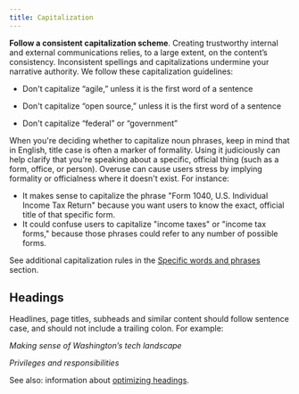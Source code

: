 ```yaml
---
title: Capitalization
---
```

**Follow a consistent capitalization scheme**. Creating trustworthy
internal and external communications relies, to a large extent, on the
content’s consistency. Inconsistent spellings and capitalizations
undermine your narrative authority. We follow these
capitalization guidelines:

-   Don't capitalize “agile,” unless it is the first word of a sentence

-   Don't capitalize “open source,” unless it is the first word of a sentence

-   Don't capitalize “federal” or “government”

When you're deciding whether to capitalize noun phrases, keep in mind that in English, title case is often a marker of formality. Using it judiciously can help clarify that you're speaking about a specific, official thing (such as a form, office, or person). Overuse can cause users stress by implying formality or officialness where it doesn't exist. For instance:

- It makes sense to capitalize the phrase "Form 1040, U.S. Individual Income Tax Return" because you want users to know the exact, official title of that specific form.
- It could confuse users to capitalize "income taxes" or "income tax forms," because those phrases could refer to any number of possible forms.

See additional capitalization rules in the [Specific words and phrases](https://pages.18f.gov/content-guide/specific-words-and-phrases/)
section.

## Headings

Headlines, page titles, subheads and similar content should follow sentence
case, and should not include a trailing colon. For example:

*Making sense of Washington’s tech landscape*

*Privileges and responsibilities*

See also: information about [optimizing headings](../optimize-headings-and-titles/).
